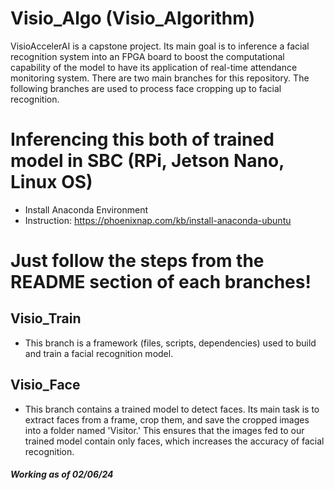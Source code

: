 # Visio_Algo (Visio_Algorithm)
VisioAccelerAI is a capstone project. Its main goal is to inference a facial recognition system into an FPGA board to boost the computational capability of the model to have its application of real-time attendance monitoring system. There are two main branches for this repository. The following branches are used to process face cropping up to facial recognition.

# Inferencing this both of trained model in SBC (RPi, Jetson Nano, Linux OS)
- Install Anaconda Environment
- Instruction: https://phoenixnap.com/kb/install-anaconda-ubuntu

# Just follow the steps from the README section of each branches!

## Visio_Train
- This branch is a framework (files, scripts, dependencies) used to build and train a facial recognition model.

## Visio_Face
 - This branch contains a trained model to detect faces. Its main task is to extract faces from a frame, crop them, and save the cropped images into a folder named 'Visitor.' This ensures that the images fed to our trained model contain only faces, which increases the accuracy of facial recognition.

##### Working as of 02/06/24
